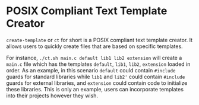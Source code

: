 # POSIX Compliant Text Template Creator

`create-template` or `ct` for short is a POSIX compliant text template creator.
It allows users to quickly create files that are based on specific templates.

For instance, `./ct.sh main.c default lib1 lib2 extension` will create a `main.c` file which
has the templates `default`, `lib1`, `lib2`, `extension` loaded in order. As an example, in this
scenario `default` could contain `#include` guards for standard libraries while	`lib1` and `lib2'`
could contain `#include` guards for external libraries, and `extension` could contain code to initialize
these libraries. This is only an example, users can incorporate templates into their projects however 
they wish.
